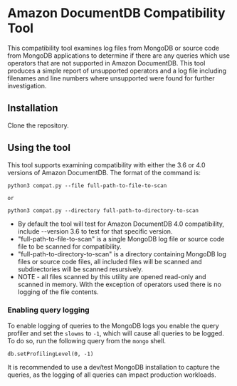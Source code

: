 # Amazon DocumentDB Compatibility Tool
This compatibility tool examines log files from MongoDB
or source code from MongoDB applications
to determine if there are any queries which use operators that
are not supported in Amazon DocumentDB. This tool produces a
simple report of unsupported operators and a log file
including filenames and line numbers where unsupported were 
found for further investigation.

## Installation
Clone the repository.

## Using the tool
This tool supports examining compatibility with either the 3.6
or 4.0 versions of Amazon DocumentDB. The format of the command is:
```
python3 compat.py --file full-path-to-file-to-scan

or

python3 compat.py --directory full-path-to-directory-to-scan
```

* By default the tool will test for Amazon DocumentDB 4.0 compatibility, 
include --version 3.6 to test for that specific version.
* "full-path-to-file-to-scan" is a single MongoDB log file or source 
code file to be scanned for compatibility.
* "full-path-to-directory-to-scan" is a directory containing MongoDB log 
files or source code files, all included files will be scanned and 
subdirectories will be scanned resursively.
* NOTE - all files scanned by this utility are opened read-only and scanned in
memory. With the exception of operators used there is no logging of the file
contents.


### Enabling query logging
To enable logging of queries to the MongoDB logs you enable the query profiler
and set the `slowms` to `-1`, which will cause all queries to be logged.
To do so, run the following query from the `mongo` shell.
```
db.setProfilingLevel(0, -1)
```

It is recommended to use a dev/test MongoDB installation to capture the queries, as
the logging of all queries can impact production workloads.
